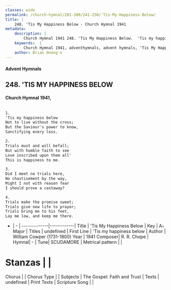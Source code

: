 ```yaml
---
classes: wide
permalink: /church-hymnal/201-300/241-250/'Tis-My-Happiness-Below/
title: |
    248. 'Tis My Happiness Below - Church Hymnal 1941
metadata:
    description: |
        Church Hymnal 1941 248. 'Tis My Happiness Below.  'Tis my happiness below  Not to live without the cross;  But the Saviour's power to know,  Sanctifying every loss.  
    keywords:  |
        Church Hymnal 1941, adventhymnals, advent hymnals, 'Tis My Happiness Below, 'Tis my happiness below. 
    author: Brian Onang'o
---
```


#### Advent Hymnals
## 248. 'TIS MY HAPPINESS BELOW
####  Church Hymnal 1941,

```txt

1.
'Tis my happiness below 
Not to live without the cross; 
But the Saviour's power to know, 
Sanctifying every loss. 

2.
Trials must and will befall; 
But with humble faith to see 
Love inscribed upon them all' 
This is happiness to me. 

3.
Did I meet no trials here, 
No chastisement by the way, 
Might I not with reason fear 
I should prove a castaway? 

4.
Trials make the promise sweet; 
Trials give new life to prayer; 
Trials bring me to his feet, 
Lay me low, and keep me there.


```

- |   -  |
-------------|------------|
Title | 'Tis My Happiness Below |
Key | A♭ Major |
Titles | undefined |
First Line | 'Tis my happiness below |
Author | William Cowper (1731-1800)
Year | 1941
Composer| R. R. Chope |
Hymnal|  - |
Tune| SCUDAMORE |
Metrical pattern | |
# Stanzas |  |
Chorus |  |
Chorus Type |  |
Subjects | The Gospel: Faith and Trust |
Texts | undefined |
Print Texts | 
Scripture Song |  |
    
